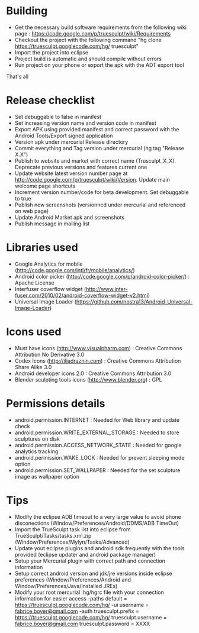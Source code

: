 # Building #

  * Get the necessary build software requirements from the following wiki page : https://code.google.com/p/truesculpt/wiki/Requirements
  * Checkout the project with the following command "hg clone https://truesculpt.googlecode.com/hg/ truesculpt"
  * Import the project into eclipse
  * Project build is automatic and should compile without errors
  * Run project on your phone or export the apk with the ADT export tool

That's all

# Release checklist #

  * Set debuggable to false in manifest
  * Set increasing version name and version code in manifest
  * Export APK using provided manifest and correct password with the Android Tools/Export signed application
  * Version apk under mercurial Release directory
  * Commit everything and Tag version under mercurial (hg tag "Release X.X")
  * Publish to website and market with correct name (Trusculpt\_X\_X). Deprecate previous versions and features current one
  * Update website latest version number page at http://code.google.com/p/truesculpt/wiki/Version. Update main welcome page shortcuts
  * Increment version number/code for beta development. Set debuggable to true
  * Publish new screenshots (versionned under mercurial and referenced on web page)
  * Update Android Market apk and screenshots
  * Publish message in mailing list

# Libraries used #
  * Google Analytics for mobile (http://code.google.com/intl/fr/mobile/analytics/)
  * Android color picker (http://code.google.com/p/android-color-picker/) : Apache License
  * Interfuser coverflow widget (http://www.inter-fuser.com/2010/02/android-coverflow-widget-v2.html)
  * Universal Image Loader (https://github.com/nostra13/Android-Universal-Image-Loader)

# Icons used #
  * Must have icons (http://www.visualpharm.com) : Creative Commons Attribution No Derivative 3.0
  * Codex Icons (http://iliadraznin.com) : Creative Commons Attribution Share Alike 3.0
  * Android developer icons 2.0 : Creative Commons Attribution 3.0
  * Blender sculpting tools icons (http://www.blender.org) : GPL

# Permissions details #
  * android.permission.INTERNET : Needed for Web library and update check
  * android.permission.WRITE\_EXTERNAL\_STORAGE : Needed to store sculptures on disk
  * android.permission.ACCESS\_NETWORK\_STATE : Needed for google analytics tracking
  * android.permission.WAKE\_LOCK : Needed for prevent sleeping mode option
  * android.permission.SET\_WALLPAPER : Needed for the set sculpture image as wallpaper option

# Tips #
  * Modify the eclipse ADB timeout to a very large value to avoid phone disconections (Window/Preferences/Android/DDMS/ADB TimeOut)
  * Import the TrueSculpt task list into eclipse from TrueSculpt/Tasks/tasks.xml.zip (Window/Preferences/Mylyn/Tasks/Advanced)
  * Update yout eclipse plugins and android sdk frequently with the tools provided (eclipse updater and android package manager)
  * Setup your Mercurial plugin with correct path and connection information
  * Setup correct android version and jdk/jre versions inside eclipse preferences (Window/Preferences/Android and Window/Preferences/Java/Installed JREs)
  * Modify your root mercurial .hg/hgrc file with your connection information for easier access
-paths
default = https://truesculpt.googlecode.com/hg/
-ui
username = fabrice.boyer@gmail.com
-auth
truesculpt.prefix = https://truesculpt.googlecode.com/hg/
truesculpt.username = fabrice.boyer@gmail.com
truesculpt.password = XXXX